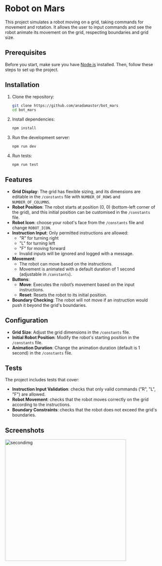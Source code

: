 # Robot on Mars

This project simulates a robot moving on a grid, taking commands for movement and rotation. It allows the user to input commands and see the robot animate its movement on the grid, respecting boundaries and grid size.

## Prerequisites

Before you start, make sure you have [Node.js](https://nodejs.org/) installed. Then, follow these steps to set up the project.

## Installation

1. Clone the repository:

   ```bash
   git clone https://github.com/anadamastor/bot_mars
   cd bot_mars
   ```

2. Install dependencies:

   ```bash
   npm install
   ```

3. Run the development server:

   ```bash
   npm run dev
   ```

4. Run tests:

   ```bash
   npm run test
   ```

## Features

- **Grid Display**: The grid has flexible sizing, and its dimensions are editable in the `/constants` file with `NUMBER_OF_ROWS` and `NUMBER_OF_COLUMNS`.
- **Robot Position**: The robot starts at position (0, 0) (bottom-left corner of the grid), and this initial position can be customised in the `/constants` file.
- **Robot Icon**: choose your robot's face from the `/constants` file and change `ROBOT_ICON`.
- **Instruction Input**: Only permitted instructions are allowed:
  - "R" for turning right
  - "L" for turning left
  - "F" for moving forward
  - Invalid inputs will be ignored and logged with a message.
- **Movement**:
  - The robot can move based on the instructions.
  - Movement is animated with a default duration of 1 second (adjustable in `/constants`).
- **Buttons**:
  - **Move**: Executes the robot’s movement based on the input instructions.
  - **Reset**: Resets the robot to its initial position.
- **Boundary Checking**: The robot will not move if an instruction would push it beyond the grid's boundaries.

## Configuration

- **Grid Size**: Adjust the grid dimensions in the `/constants` file.
- **Initial Robot Position**: Modify the robot's starting position in the `/constants` file.
- **Animation Duration**: Change the animation duration (default is 1 second) in the `/constants` file.

## Tests

The project includes tests that cover:

- **Instruction Input Validation**: checks that only valid commands ("R", "L", "F") are allowed.
- **Robot Movement**: checks that the robot moves correctly on the grid according to the instructions.
- **Boundary Constraints**: checks that the robot does not exceed the grid's boundaries.

## Screenshots

<img src="https://github.com/user-attachments/assets/e5a80347-8046-4ae0-8a52-ac6ac529917a" alt="secondimg" width="400"/>
